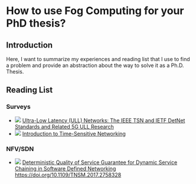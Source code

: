 # How to use Fog Computing for your PhD thesis?

## Introduction
Here, I want to summarize my experiences and reading list that I use to find a problem and provide an abstraction about the way to solve it as a Ph.D. Thesis.

## Reading List
### Surveys
- ![](https://img.shields.io/badge/status-in--progress-yellow?style=flat-square) [Ultra-Low Latency (ULL) Networks: The IEEE TSN and IETF DetNet Standards and Related 5G ULL Research](https://doi.org/10.1109/COMST.2018.2869350)
- ![](https://img.shields.io/badge/status-done-green?style=flat-square) [Introduction to Time-Sensitive Networking](https://doi.org/10.1109/MCOMSTD.2018.1700076)

### NFV/SDN
- ![](https://img.shields.io/badge/status-in--progress-yellow?style=flat-square) [Deterministic Quality of Service Guarantee for Dynamic Service Chaining in Software Defined Networking
]()https://doi.org/10.1109/TNSM.2017.2758328
